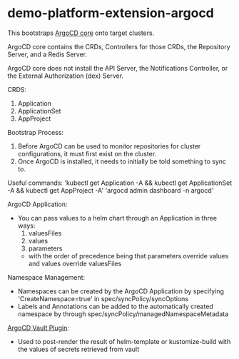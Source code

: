 # demo-platform-extension-argocd

This bootstraps [ArgoCD core](https://argo-cd.readthedocs.io/en/stable/operator-manual/core/) onto target clusters.

ArgoCD core contains the CRDs, Controllers for those CRDs, the Repository Server, and a Redis Server.

ArgoCD core does not install the API Server, the Notifications Controller, or the External Authorization (dex) Server.

CRDS:
1. Application
2. ApplicationSet
3. AppProject

Bootstrap Process:
1. Before ArgoCD can be used to monitor repositories for cluster configurations, it must first exist on the cluster.
2. Once ArgoCD is installed, it needs to initially be told something to sync to.

Useful commands:
'kubectl get Application -A && kubectl get ApplicationSet -A && kubectl get AppProject -A'
'argocd admin dashboard -n argocd'

ArgoCD Application:
- You can pass values to a helm chart through an Application in three ways:
  1) valuesFiles
  2) values
  3) parameters
  - with the order of precedence being that parameters override values and values override valuesFiles

Namespace Management:
- Namespaces can be created by the ArgoCD Application by specifying 'CreateNamespace=true' in spec/syncPolicy/syncOptions
- Labels and Annotations can be added to the automatically created namespace by through spec/syncPolicy/managedNamespaceMetadata

[ArgoCD Vault Plugin](https://argocd-vault-plugin.readthedocs.io/en/stable/):
- Used to post-render the result of helm-template or kustomize-build with the values of secrets retrieved from vault
